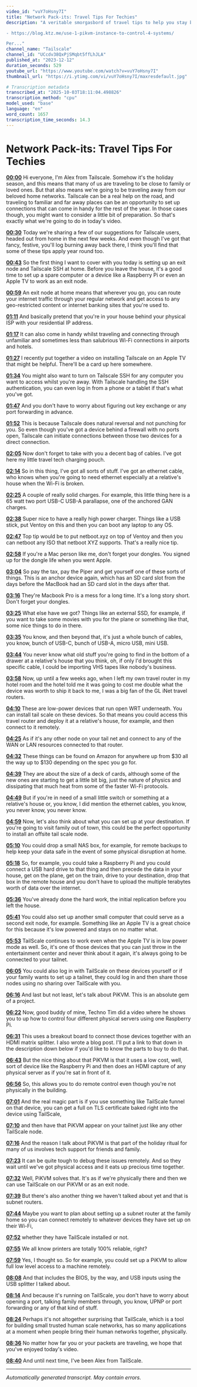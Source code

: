 ```yaml
---
video_id: "vuY7oHsny7I"
title: "Network Pack-its: Travel Tips For Techies"
description: "A veritable smorgasbord of travel tips to help you stay better connected the next time you take a trip to see friends or family. 

- https://blog.ktz.me/use-1-pikvm-instance-to-control-4-systems/

Per..."
channel_name: "Tailscale"
channel_id: "UCcdv38QxPjSMqbt5ffLhJLA"
published_at: "2023-12-12"
duration_seconds: 529
youtube_url: "https://www.youtube.com/watch?v=vuY7oHsny7I"
thumbnail_url: "https://i.ytimg.com/vi/vuY7oHsny7I/maxresdefault.jpg"

# Transcription metadata
transcribed_at: "2025-10-03T18:11:04.498826"
transcription_method: "cpu"
model_used: "base"
language: "en"
word_count: 1657
transcription_time_seconds: 14.3
---
```


# Network Pack-its: Travel Tips For Techies

**[00:00](https://youtube.com/watch?v=vuY7oHsny7I&t=0s)** Hi everyone, I'm Alex from Tailscale. Somehow it's the holiday season, and this means that many of us are traveling to be close to family or loved ones. But that also means we're going to be traveling away from our beloved home networks. Tailscale can be a real help on the road, and traveling to familiar and far away places can be an opportunity to set up connections that can come in handy for the rest of the year. In those cases though, you might want to consider a little bit of preparation. So that's exactly what we're going to do in today's video.

**[00:30](https://youtube.com/watch?v=vuY7oHsny7I&t=30s)** Today we're sharing a few of our suggestions for Tailscale users, headed out from home in the next few weeks. And even though I've got that fancy, festive, you'll log burning away back there, I think you'll find that some of these tips apply year round too.

**[00:43](https://youtube.com/watch?v=vuY7oHsny7I&t=43s)** So the first thing I want to cover with you today is setting up an exit node and Tailscale SSH at home. Before you leave the house, it's a good time to set up a spare computer or a device like a Raspberry Pi or even an Apple TV to work as an exit node.

**[00:59](https://youtube.com/watch?v=vuY7oHsny7I&t=59s)** An exit node at home means that wherever you go, you can route your internet traffic through your regular network and get access to any geo-restricted content or internet banking sites that you're used to.

**[01:11](https://youtube.com/watch?v=vuY7oHsny7I&t=71s)** And basically pretend that you're in your house behind your physical ISP with your residential IP address.

**[01:17](https://youtube.com/watch?v=vuY7oHsny7I&t=77s)** It can also come in handy whilst traveling and connecting through unfamiliar and sometimes less than salubrious Wi-Fi connections in airports and hotels.

**[01:27](https://youtube.com/watch?v=vuY7oHsny7I&t=87s)** I recently put together a video on installing Tailscale on an Apple TV that might be helpful. There'll be a card up here somewhere.

**[01:34](https://youtube.com/watch?v=vuY7oHsny7I&t=94s)** You might also want to turn on Tailscale SSH for any computer you want to access whilst you're away. With Tailscale handling the SSH authentication, you can even log in from a phone or a tablet if that's what you've got.

**[01:47](https://youtube.com/watch?v=vuY7oHsny7I&t=107s)** And you don't have to worry about figuring out key exchange or any port forwarding in advance.

**[01:52](https://youtube.com/watch?v=vuY7oHsny7I&t=112s)** This is because Tailscale does natural reversal and not punching for you. So even though you've got a device behind a firewall with no ports open, Tailscale can initiate connections between those two devices for a direct connection.

**[02:05](https://youtube.com/watch?v=vuY7oHsny7I&t=125s)** Now don't forget to take with you a decent bag of cables. I've got here my little travel tech charging pouch.

**[02:14](https://youtube.com/watch?v=vuY7oHsny7I&t=134s)** So in this thing, I've got all sorts of stuff. I've got an ethernet cable, who knows when you're going to need ethernet especially at a relative's house when the Wi-Fi is broken.

**[02:25](https://youtube.com/watch?v=vuY7oHsny7I&t=145s)** A couple of really solid charges. For example, this little thing here is a 65 watt two port USB-C USB-A parallapse, one of the anchored GAN charges.

**[02:38](https://youtube.com/watch?v=vuY7oHsny7I&t=158s)** Super nice to have a really high power charger. Things like a USB stick, put Ventoy on this and then you can boot any laptop to any OS.

**[02:47](https://youtube.com/watch?v=vuY7oHsny7I&t=167s)** Top tip would be to put netboot.xyz on top of Ventoy and then you can netboot any ISO that netboot XYZ supports. That's a really nice tip.

**[02:58](https://youtube.com/watch?v=vuY7oHsny7I&t=178s)** If you're a Mac person like me, don't forget your dongles. You signed up for the dongle life when you went Apple.

**[03:04](https://youtube.com/watch?v=vuY7oHsny7I&t=184s)** So pay the tax, pay the Piper and get yourself one of these sorts of things. This is an anchor device again, which has an SD card slot from the days before the MacBook had an SD card slot in the days after that.

**[03:16](https://youtube.com/watch?v=vuY7oHsny7I&t=196s)** They're Macbook Pro is a mess for a long time. It's a long story short. Don't forget your dongles.

**[03:25](https://youtube.com/watch?v=vuY7oHsny7I&t=205s)** What else have we got? Things like an external SSD, for example, if you want to take some movies with you for the plane or something like that, some nice things to do in there.

**[03:35](https://youtube.com/watch?v=vuY7oHsny7I&t=215s)** You know, and then beyond that, it's just a whole bunch of cables, you know, bunch of USB-C, bunch of USB-A, micro USB, mini USB.

**[03:44](https://youtube.com/watch?v=vuY7oHsny7I&t=224s)** You never know what old stuff you're going to find in the bottom of a drawer at a relative's house that you think, oh, if only I'd brought this specific cable, I could be importing VHS tapes like nobody's business.

**[03:58](https://youtube.com/watch?v=vuY7oHsny7I&t=238s)** Now, up until a few weeks ago, when I left my own travel router in my hotel room and the hotel told me it was going to cost me double what the device was worth to ship it back to me, I was a big fan of the GL iNet travel routers.

**[04:10](https://youtube.com/watch?v=vuY7oHsny7I&t=250s)** These are low-power devices that run open WRT underneath. You can install tail scale on these devices. So that means you could access this travel router and deploy it at a relative's house, for example, and then connect to it remotely.

**[04:25](https://youtube.com/watch?v=vuY7oHsny7I&t=265s)** As if it's any other node on your tail net and connect to any of the WAN or LAN resources connected to that router.

**[04:32](https://youtube.com/watch?v=vuY7oHsny7I&t=272s)** These things can be found on Amazon for anywhere up from $30 all the way up to $130 depending on the spec you go for.

**[04:39](https://youtube.com/watch?v=vuY7oHsny7I&t=279s)** They are about the size of a deck of cards, although some of the new ones are starting to get a little bit big, just the nature of physics and dissipating that much heat from some of the faster Wi-Fi protocols.

**[04:49](https://youtube.com/watch?v=vuY7oHsny7I&t=289s)** But if you're in need of a small little switch or something at a relative's house or, you know, I did mention the ethernet cables, you know, you never know, you never know.

**[04:59](https://youtube.com/watch?v=vuY7oHsny7I&t=299s)** Now, let's also think about what you can set up at your destination. If you're going to visit family out of town, this could be the perfect opportunity to install an offsite tail scale node.

**[05:10](https://youtube.com/watch?v=vuY7oHsny7I&t=310s)** You could drop a small NAS box, for example, for remote backups to help keep your data safe in the event of some physical disruption at home.

**[05:18](https://youtube.com/watch?v=vuY7oHsny7I&t=318s)** So, for example, you could take a Raspberry Pi and you could connect a USB hard drive to that thing and then precede the data in your house, get on the plane, get on the train, drive to your destination, drop that box in the remote house and you don't have to upload the multiple terabytes worth of data over the internet.

**[05:36](https://youtube.com/watch?v=vuY7oHsny7I&t=336s)** You've already done the hard work, the initial replication before you left the house.

**[05:41](https://youtube.com/watch?v=vuY7oHsny7I&t=341s)** You could also set up another small computer that could serve as a second exit node, for example. Something like an Apple TV is a great choice for this because it's low powered and stays on no matter what.

**[05:53](https://youtube.com/watch?v=vuY7oHsny7I&t=353s)** TailScale continues to work even when the Apple TV is in low power mode as well. So, it's one of those devices that you can just throw in the entertainment center and never think about it again, it's always going to be connected to your tailnet.

**[06:05](https://youtube.com/watch?v=vuY7oHsny7I&t=365s)** You could also log in with TailScale on these devices yourself or if your family wants to set up a tailnet, they could log in and then share those nodes using no sharing over TailScale with you.

**[06:16](https://youtube.com/watch?v=vuY7oHsny7I&t=376s)** And last but not least, let's talk about PiKVM. This is an absolute gem of a project.

**[06:22](https://youtube.com/watch?v=vuY7oHsny7I&t=382s)** Now, good buddy of mine, Techno Tim did a video where he shows you to up how to control four different physical servers using one Raspberry Pi.

**[06:31](https://youtube.com/watch?v=vuY7oHsny7I&t=391s)** This uses a breakout board to connect those devices together with an HDMI matrix splitter. I also wrote a blog post. I'll put a link to that down in the description down below if you'd like to know the parts to buy to do that.

**[06:43](https://youtube.com/watch?v=vuY7oHsny7I&t=403s)** But the nice thing about that PiKVM is that it uses a low cost, well, sort of device like the Raspberry Pi and then does an HDMI capture of any physical server as if you're sat in front of it.

**[06:56](https://youtube.com/watch?v=vuY7oHsny7I&t=416s)** So, this allows you to do remote control even though you're not physically in the building.

**[07:01](https://youtube.com/watch?v=vuY7oHsny7I&t=421s)** And the real magic part is if you use something like TailScale funnel on that device, you can get a full on TLS certificate baked right into the device using TailScale,

**[07:10](https://youtube.com/watch?v=vuY7oHsny7I&t=430s)** and then have that PiKVM appear on your tailnet just like any other TailScale node.

**[07:16](https://youtube.com/watch?v=vuY7oHsny7I&t=436s)** And the reason I talk about PiKVM is that part of the holiday ritual for many of us involves tech support for friends and family.

**[07:23](https://youtube.com/watch?v=vuY7oHsny7I&t=443s)** It can be quite tough to debug these issues remotely. And so they wait until we've got physical access and it eats up precious time together.

**[07:32](https://youtube.com/watch?v=vuY7oHsny7I&t=452s)** Well, PiKVM solves that. It's as if we're physically there and then we can use TailScale on our PiKVM or as an exit node.

**[07:39](https://youtube.com/watch?v=vuY7oHsny7I&t=459s)** But there's also another thing we haven't talked about yet and that is subnet routers.

**[07:44](https://youtube.com/watch?v=vuY7oHsny7I&t=464s)** Maybe you want to plan about setting up a subnet router at the family home so you can connect remotely to whatever devices they have set up on their Wi-Fi,

**[07:52](https://youtube.com/watch?v=vuY7oHsny7I&t=472s)** whether they have TailScale installed or not.

**[07:55](https://youtube.com/watch?v=vuY7oHsny7I&t=475s)** We all know printers are totally 100% reliable, right?

**[07:59](https://youtube.com/watch?v=vuY7oHsny7I&t=479s)** Yes, I thought so. So for example, you could set up a PiKVM to allow full low level access to a machine remotely.

**[08:08](https://youtube.com/watch?v=vuY7oHsny7I&t=488s)** And that includes the BIOS, by the way, and USB inputs using the USB splitter I talked about.

**[08:14](https://youtube.com/watch?v=vuY7oHsny7I&t=494s)** And because it's running on TailScale, you don't have to worry about opening a port, talking family members through, you know, UPNP or port forwarding or any of that kind of stuff.

**[08:24](https://youtube.com/watch?v=vuY7oHsny7I&t=504s)** Perhaps it's not altogether surprising that TailScale, which is a tool for building small trusted human scale networks, has so many applications at a moment when people bring their human networks together, physically.

**[08:36](https://youtube.com/watch?v=vuY7oHsny7I&t=516s)** No matter how far you or your packets are traveling, we hope that you've enjoyed today's video.

**[08:40](https://youtube.com/watch?v=vuY7oHsny7I&t=520s)** And until next time, I've been Alex from TailScale.

---

*Automatically generated transcript. May contain errors.*

